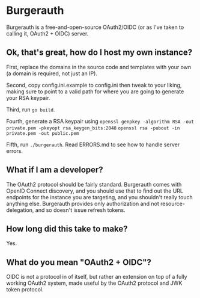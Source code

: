 # Burgerauth

Burgerauth is a free-and-open-source OAuth2/OIDC (or as I've taken to calling it, OAuth2 + OIDC) server.

## Ok, that's great, how do I host my own instance?

First, replace the domains in the source code and templates with your own (a domain is required, not just an IP).

Second, copy config.ini.example to config.ini then tweak to your liking, making sure to point to a valid path for where you are going to generate your RSA keypair.

Third, run `go build`.

Fourth, generate a RSA keypair using
`openssl genpkey -algorithm RSA -out private.pem -pkeyopt rsa_keygen_bits:2048`
`openssl rsa -pubout -in private.pem -out public.pem`

Fifth, run `./burgerauth`. Read ERRORS.md to see how to handle server errors.

## What if I am a developer?

The OAuth2 protocol should be fairly standard. Burgerauth comes with OpenID Connect discovery, and you should use that to find out the URL endpoints for the instance you are targeting, and you shouldn't really touch anything else. Burgerauth provides only authorization and not resource-delegation, and so doesn't issue refresh tokens.

## How long did this take to make?

Yes.

## What do you mean "OAuth2 + OIDC"?

OIDC is not a protocol in of itself, but rather an extension on top of a fully working OAuth2 system, made useful by the OAuth2 protocol and JWK token protocol.
